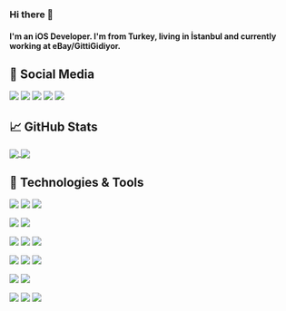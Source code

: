 ### Hi there 👋
#### I'm an iOS Developer. I'm from Turkey, living in İstanbul and currently working at eBay/GittiGidiyor.

## 🤖 Social Media
  [![](https://img.shields.io/badge/Social-Linkedin-informational?style=flat&logo=linkedin&logoColor=white&color=2bbc8a)](https://tr.linkedin.com/in/ilyadaberdil)
  [![](https://img.shields.io/badge/Social-Github-informational?style=flat&logo=github&logoColor=white&color=2bbc8a)](https://github.com/ilyadaberdil)
  [![](https://img.shields.io/badge/Social-Hackerrank-informational?style=flat&logo=hackerrank&logoColor=white&color=2bbc8a)](https://www.hackerrank.com/Iliada?hr_r=1)
  [![](https://img.shields.io/badge/Social-PlayStore-informational?style=flat&logo=google-play&logoColor=white&color=2bbc8a)](https://play.google.com/store/apps/developer?id=Berdil+Ilyada)
  [![](https://img.shields.io/badge/Social-AppStore(ComingSoon)-informational?style=flat&logo=app-store&logoColor=white&color=2bbc8a)]()

## &#x1f4c8; GitHub Stats
<!--
<a href="https://github.com/ilyadaberdil/ilyadaberdil">
  <img align="center" src="https://github-readme-stats.vercel.app/api/top-langs/?username=ilyadaberdil&hide=html,html&title_color=ffffff&text_color=c9cacc&icon_color=2bbc8a&bg_color=1d1f21" />
</a>

<a href="https://github.com/ilyadaberdil/ilyadaberdil">
  <img align="center" src="https://github-readme-stats.vercel.app/api?username=ilyadaberdil&show_icons=true&line_height=27&count_private=true&title_color=ffffff&text_color=c9cacc&icon_color=2bbc8a&bg_color=1d1f21" alt="Martin's GitHub Stats" />
</a>
-->

<a href="https://github.com/ilyadaberdil/BIKCharts">
  <img align="center" src="https://github-readme-stats.vercel.app/api/pin/?username=ilyadaberdil&repo=BIKCharts&title_color=ffffff&text_color=c9cacc&icon_color=2bbc8a&bg_color=1d1f21" />
</a>

<a href="https://github.com/ilyadaberdil/iOS-Samples">
  <img align="center" src="https://github-readme-stats.vercel.app/api/pin/?username=ilyadaberdil&repo=iOS-Samples&title_color=ffffff&text_color=c9cacc&icon_color=2bbc8a&bg_color=1d1f21" />
</a>



## 🔧 Technologies & Tools
![](https://img.shields.io/badge/OS-Mac-informational?style=flat&logo=Apple&logoColor=white&color=2bbc8a)
![](https://img.shields.io/badge/OS-Ubuntu-informational?style=flat&logo=linux&logoColor=white&color=2bbc8a)
![](https://img.shields.io/badge/OS-Windows-informational?style=flat&logo=windows&logoColor=white&color=2bbc8a)

![](https://img.shields.io/badge/Mobile-iOS-informational?style=flat&logo=iOS&logoColor=white&color=2bbc8a)
![](https://img.shields.io/badge/Mobile-Android-informational?style=flat&logo=android&logoColor=white&color=2bbc8a)

![](https://img.shields.io/badge/Code-Swift-informational?style=flat&logo=swift&color=2bbc8a)
![](https://img.shields.io/badge/Code-Java-informational?style=flat&logo=java&logoColor=white&color=2bbc8a)
![](https://img.shields.io/badge/Code-Kotlin-informational?style=flat&logo=kotlin&color=2bbc8a)

![](https://img.shields.io/badge/Editor-IntelliJ-informational?style=flat&logo=intellij-idea&logoColor=white&color=2bbc8a)
![](https://img.shields.io/badge/Editor-Xcode-informational?style=flat&logo=xcode&logoColor=white&color=2bbc8a)
![](https://img.shields.io/badge/Editor-AndroidStudio-informational?style=flat&logo=android-studio&logoColor=white&color=2bbc8a)

![](https://img.shields.io/badge/Tools-PostgreSQL-informational?style=flat&logo=postgresql&logoColor=white&color=2bbc8a)
![](https://img.shields.io/badge/Tools-MySQL-informational?style=flat&logo=mysql&logoColor=white&color=2bbc8a)

![](https://img.shields.io/badge/Cloud-Digital_Ocean-informational?style=flat&logo=digitalocean&logoColor=white&color=2bbc8a)
![](https://img.shields.io/badge/Cloud-Heroku-informational?style=flat&logo=heroku&logoColor=white&color=2bbc8a)
![](https://img.shields.io/badge/Cloud-Amazon-informational?style=flat&logo=amazon&logoColor=white&color=2bbc8a)


<!--
![](https://img.shields.io/badge/Code-Python-informational?style=flat&logo=python&logoColor=white&color=2bbc8a)
![](https://img.shields.io/badge/Code-JavaScript-informational?style=flat&logo=javascript&logoColor=white&color=2bbc8a)
![](https://img.shields.io/badge/Code-Golang-informational?style=flat&logo=go&logoColor=white&color=2bbc8a)
![](https://img.shields.io/badge/Code-Make-informational?style=flat&logo=cmake&logoColor=white&color=2bbc8a)
![](https://img.shields.io/badge/Code-Vue-informational?style=flat&logo=vue.js&logoColor=white&color=2bbc8a)
![](https://img.shields.io/badge/Shell-Bash-informational?style=flat&logo=gnu-bash&logoColor=white&color=2bbc8a)
![](https://img.shields.io/badge/Tools-PostgreSQL-informational?style=flat&logo=postgresql&logoColor=white&color=2bbc8a)
![](https://img.shields.io/badge/Tools-Docker-informational?style=flat&logo=docker&logoColor=white&color=2bbc8a)
![](https://img.shields.io/badge/Tools-Kubernetes-informational?style=flat&logo=kubernetes&logoColor=white&color=2bbc8a)
![](https://img.shields.io/badge/Tools-Red_Hat_OpenShift-informational?style=flat&logo=red-hat-open-shift&logoColor=white&color=2bbc8a)
-->
<!--
**ilyadaberdil/ilyadaberdil** is a ✨ _special_ ✨ repository because its `README.md` (this file) appears on your GitHub profile.

Here are some ideas to get you started:

- 🔭 I’m currently working on ...
- 🌱 I’m currently learning ...
- 👯 I’m looking to collaborate on ...
- 🤔 I’m looking for help with ...
- 💬 Ask me about ...
- 📫 How to reach me: ...
- 😄 Pronouns: ...
- ⚡ Fun fact: ...
-->
